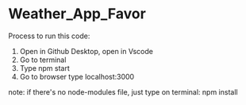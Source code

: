 # Weather_App_Favor

Process to run this code:

  1. Open in Github Desktop, open in Vscode
  2. Go to terminal
  3. Type npm start
  4. Go to browser type localhost:3000

note: if there's no node-modules file, just type on terminal: npm install
